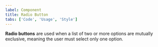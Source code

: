 ```yaml
---
label: Component
title: Radio Button
tabs: ['Code', 'Usage', 'Style']
---
```


<page-intro>**Radio buttons** are used when a list of two or more options are mutually exclusive, meaning the user must select only one option.</page-intro>

<component 
    name="Radio Button"
    component="radio-button" 
    variation="radio-button"
    codepen="YErXNB"
    hasAngularVersion="true"
    hasReactVersion="true"
    >
</component>
<component-docs component="radio-button"></component-docs>

